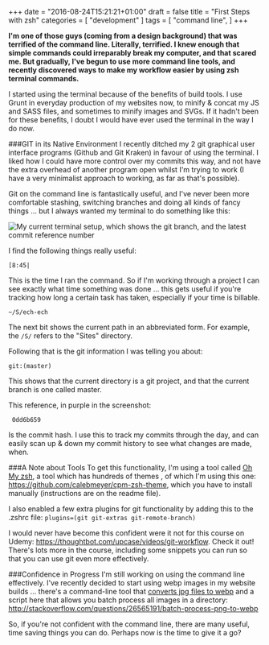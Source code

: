 +++
date = "2016-08-24T15:21:21+01:00"
draft = false
title = "First Steps with zsh"
categories = [
  "development"
]
tags = [ 
    "command line", 
]
+++

**I'm one of those guys (coming from a design background) that was terrified of the command line. Literally, terrified. I knew enough that simple commands could irreparably break my computer, and that scared me. But gradually, I've begun to use more command line tools, and recently discovered ways to make my workflow easier by using zsh terminal commands.**

I started using the terminal because of the benefits of build tools. I use Grunt in everyday production of my websites now, to minify & concat my JS and SASS files, and sometimes to minify images and SVGs. If it hadn't been for these benefits, I doubt I would have ever used the terminal in the way I do now.

###GIT in its Native Environment
I recently ditched my 2 git graphical user interface programs (Github and Git Kraken) in favour of using the terminal. I liked how I could have more control over my commits this way, and not have the extra overhead of another program open whilst I'm trying to work (I have a very minimalist approach to working, as far as that's possible).

Git on the command line is fantastically useful, and I've never been more comfortable stashing, switching branches and doing all kinds of fancy things ... but I always wanted my terminal to do something like this:

![My current terminal setup, which shows the git branch, and the latest commit reference number](/perch/resources/screen-shot-2016-08-24-at-08.45.08.png)

I find the following things really useful:

`[8:45|`

This is the time I ran the command. So if I'm working through a project I can see exactly what time something was done ... this gets useful if you're tracking how long a certain task has taken, especially if your time is billable.

`~/S/ech-ech`

The next bit shows the current path in an abbreviated form. For example, the `/S/` refers to the "Sites" directory.

Following that is the git information I was telling you about:

`git:(master)`

This shows that the current directory is a git project, and that the current branch is one called master.

This reference, in purple in the screenshot:

` 0dd6b659`

Is the commit hash. I use this to track my commits through the day, and can easily scan up & down my commit history to see what changes are made, when.

###A Note about Tools
To get this functionality, I'm using a tool called [Oh My zsh](http://ohmyz.sh "Oh My ZSH website"), a tool which has hundreds of themes  , of which I'm using this one: https://github.com/calebmeyer/cpm-zsh-theme, which you have to install manually (instructions are on the readme file).

I also enabled a few extra plugins for git functionality by adding this to the .zshrc file: `plugins=(git git-extras git-remote-branch)`

I would never have become this confident were it not for this course on Udemy: https://thoughtbot.com/upcase/videos/git-workflow. Check it out! There's lots more in the course, including some snippets you can run so that you can use git even more effectively.

###Confidence in Progress
I'm still working on using the command line effectively. I've recently decided to start using webp images in my website builds ... there's a command-line tool that [converts jpg files to webp](https://developers.google.com/speed/webp/docs/cwebp "webp processor command line tool from Google") and a script here that allows you batch process all images in a directory: http://stackoverflow.com/questions/26565191/batch-process-png-to-webp

So, if you're not confident with the command line, there are many useful, time saving things you can do. Perhaps now is the time to give it a go?
